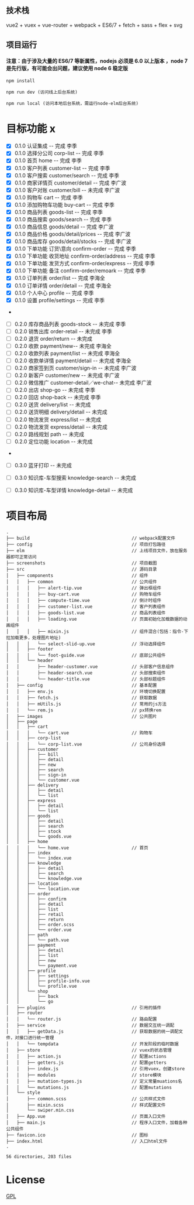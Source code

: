## 技术栈

vue2 + vuex + vue-router + webpack + ES6/7 + fetch + sass + flex + svg

## 项目运行

#### 注意：由于涉及大量的 ES6/7 等新属性，nodejs 必须是 6.0 以上版本 ，node 7 是先行版，有可能会出问题，建议使用 node 6 稳定版

```
npm install

npm run dev (访问线上后台系统)

npm run local (访问本地后台系统，需运行node-elm后台系统)

```

# 目标功能 x
- [x] 0.1.0 认证集成 -- 完成 李季
- [x] 0.1.0 选择分公司 corp-list -- 完成 李季
- [x] 0.1.0 首页 home -- 完成 李季
- [x] 0.1.0 客户列表 customer-list -- 完成 李季
- [x] 0.1.0 客户搜索 customer/search -- 完成 李季
- [x] 0.1.0 商家详情页 customer/detail -- 完成 李广波
- [x] 0.1.0 客户对账 customer/bill -- 未完成 李广波
- [x] 0.1.0 购物车 cart -- 完成 李季
- [x] 0.1.0 添加购物车功能 buy-cart -- 完成 李季
- [x] 0.1.0 商品列表 goods-list -- 完成 李季
- [x] 0.1.0 商品搜索 goods/search -- 完成 李季
- [x] 0.1.0 商品信息 goods/detail -- 完成 李广波
- [x] 0.1.0 商品价格 goods/detail/prices -- 完成 李广波
- [x] 0.1.0 商品库存 goods/detail/stocks -- 完成 李广波
- [x] 0.1.0 下单功能 订货\意向 confirm-order -- 完成 李季
- [x] 0.1.0 下单功能 收货地址 confirm-order/address -- 完成 李季
- [x] 0.1.0 下单功能 发货方式 confirm-order/express -- 完成 李季
- [x] 0.1.0 下单功能 备注 confirm-order/remoark -- 完成 李季
- [x] 0.1.0 订单列表 order/list -- 完成 李海全
- [x] 0.1.0 订单详情 order/detail -- 完成 李海全
- [x] 0.1.0 个人中心 profile -- 完成 李季
- [x] 0.1.0 设置 profile/settings -- 完成 李季
- 
- [ ] 0.2.0 库存商品列表 goods-stock -- 未完成 李季
- [ ] 0.2.0 销售出库 order-retail -- 未完成 李季
- [ ] 0.2.0 退货 order/return -- 未完成
- [ ] 0.2.0 收款 payment/new-- 未完成 李海全
- [ ] 0.2.0 收款列表 payment/list -- 未完成 李海全
- [ ] 0.2.0 收款单详情 payment/detail -- 未完成 李海全
- [ ] 0.2.0 商家签到页 customer/sign-in -- 未完成 李广波
- [ ] 0.2.0 新客户 customer/new -- 未完成 李广波
- [ ] 0.2.0 微信推广 customer-detail／we-chat-- 未完成 李广波
- [ ] 0.2.0 出店 shop-go -- 未完成 李季
- [ ] 0.2.0 回店 shop-back -- 未完成 李季
- [ ] 0.2.0 送货 delivery/list -- 未完成
- [ ] 0.2.0 送货明细 delivery/detail -- 未完成
- [ ] 0.2.0 物流发货 express/list -- 未完成
- [ ] 0.2.0 物流发货 express/detail -- 未完成
- [ ] 0.2.0 路线规划 path -- 未完成 
- [ ] 0.2.0 定位功能 location -- 未完成
- 
- [ ] 0.3.0 蓝牙打印 -- 未完成
- [ ] 0.3.0 知识库-车型搜索 knowledge-search -- 未完成
- [ ] 0.3.0 知识库-车型详情 knowledge-detail -- 未完成


# 项目布局

```
.
├── build                                       // webpack配置文件
├── config                                      // 项目打包路径
├── elm                                         // 上线项目文件，放在服务器即可正常访问
├── screenshots                                 // 项目截图
├── src                                         // 源码目录
│   ├── components                              // 组件
│   │   ├── common                              // 公共组件
│   │   │   ├── alert-tip.vue                   // 弹出框组件
│   │   │   ├── buy-cart.vue                    // 购物车组件
│   │   │   ├── compute-time.vue                // 倒计时组件
│   │   │   ├── customer-list.vue               // 客户列表组件
│   │   │   ├── goods-list.vue                  // 商品列表组件
│   │   │   ├── loading.vue                     // 页面初始化加载数据的动画组件
│   │   │   ├── mixin.js                        // 组件混合(包括：指令-下拉加载更多，处理图片地址)
│   │   │   └── select-slid-up.vue              // 浮动选择组件
│   │   ├── footer
│   │   │   └── foot-guide.vue                  // 底部公共组件
│   │   └── header
│   │       ├── header-customer.vue             // 头部客户信息组件
│   │       ├── header-search.vue               // 头部搜索组件
│   │       └── header-title.vue                // 头部标题组件
│   ├── config                                  // 基本配置
│   │   ├── env.js                              // 环境切换配置
│   │   ├── fetch.js                            // 获取数据
│   │   ├── mUtils.js                           // 常用的js方法
│   │   └── rem.js                              // px转换rem
│   ├── images                                  // 公共图片
│   ├── page
│   │   ├── cart
│   │   │   └── cart.vue                        // 购物车
│   │   ├── corp-list
│   │   │   └── corp-list.vue                   // 公司身份选择
│   │   ├── customer
│   │   │   ├── bill
│   │   │   ├── detail
│   │   │   ├── new
│   │   │   ├── search
│   │   │   ├── sign-in
│   │   │   └── customer.vue
│   │   ├── delivery
│   │   │   ├── detail
│   │   │   └── list
│   │   ├── express
│   │   │   ├── detail
│   │   │   └── list
│   │   ├── goods
│   │   │   ├── detail
│   │   │   ├── search
│   │   │   ├── stock
│   │   │   └── goods.vue
│   │   ├── home
│   │   │   └── home.vue                        // 首页
│   │   ├── index
│   │   │   └── index.vue  
│   │   ├── knowledge
│   │   │   ├── detail
│   │   │   ├── search
│   │   │   └── knowledge.vue
│   │   ├── location
│   │   │   └── location.vue 
│   │   ├── order
│   │   │   ├── confirm
│   │   │   ├── detail
│   │   │   ├── list
│   │   │   ├── retail
│   │   │   ├── return
│   │   │   ├── order.scss
│   │   │   └── order.vue
│   │   ├── path
│   │   │   └── path.vue 
│   │   ├── payment
│   │   │   ├── detail
│   │   │   ├── list
│   │   │   ├── new
│   │   │   └── payment.vue
│   │   ├── profile
│   │   │   ├── settings
│   │   │   ├── profile-info.vue
│   │   │   └── profile.vue
│   │   └── shop
│   │       ├── back
│   │       └── go
│   ├── plugins                                 // 引用的插件
│   ├── router
│   │   └── router.js                           // 路由配置
│   ├── service                                 // 数据交互统一调配
│   │   ├── getData.js                          // 获取数据的统一调配文件，对接口进行统一管理
│   │   └── tempdata                            // 开发阶段的临时数据
│   ├── store                                   // vuex的状态管理
│   │   ├── action.js                           // 配置actions
│   │   ├── getters.js                          // 配置getters
│   │   ├── index.js                            // 引用vuex，创建store
│   │   ├── modules                             // store模块
│   │   ├── mutation-types.js                   // 定义常量muations名
│   │   └── mutations.js                        // 配置mutations
│   └── style
│       ├── common.scss                         // 公共样式文件
│       ├── mixin.scss                          // 样式配置文件
│       └── swiper.min.css
│   ├── App.vue                                 // 页面入口文件
│   ├── main.js                                 // 程序入口文件，加载各种公共组件
├── favicon.ico                                 // 图标
├── index.html                                  // 入口html文件
.

56 directories, 203 files
```


# License

[GPL](https://github.com/bailicangdu/vue2-elm/blob/master/COPYING)
